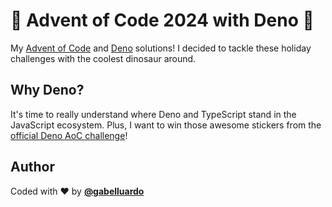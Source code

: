 # 🎄 Advent of Code 2024 with Deno 🦕

My [Advent of Code](https://adventofcode.com/2024/) and [Deno](https://deno.com) solutions! I decided to tackle these holiday challenges with the coolest dinosaur around.

## Why Deno?

It's time to really understand where Deno and TypeScript stand in the JavaScript ecosystem.
Plus, I want to win those awesome stickers from the [official Deno AoC challenge](https://deno.com/blog/advent-of-code-2024)!

## Author

Coded with ❤️ by **[@gabelluardo](https://github.com/gabelluardo)**
